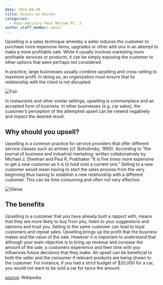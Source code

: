 ```yaml
---
date: 2024-08-20
title: Biases en Kosten
categories:
  - Robo-Advisory Post Mortem Pt. 2
author_staff_member: emiel
---
```


Upselling is a sales technique whereby a seller induces the customer to purchase more expensive items, upgrades or other add-ons in an attempt to make a more profitable sale. While it usually involves marketing more profitable services or products, it can be simply exposing the customer to other options that were perhaps not considered.

In practice, large businesses usually combine upselling and cross-selling to maximize profit. In doing so, an organization must ensure that its relationship with the client is not disrupted.

![Fair](https://source.unsplash.com/random/1500x1146)

In restaurants and other similar settings, upselling is commonplace and an accepted form of business. In other businesses (e.g. car sales), the customer’s perception of the attempted upsell can be viewed negatively and impact the desired result.

## Why should you upsell?

Upselling is a common practice for service providers that offer different service classes such as airlines (cf. Bohutinsky, 1990). According to “the journal of business and industrial marketing; written collaboratively by Michael J, Sheehan and Paul R, Prabhaker “It is five times more expensive to get a new customer as it is to hold onto a current one.” Selling to a new customer would mean having to start the sales process from the very beginning thus having to establish a new relationship with a different customer. This can be time consuming and often not very effective.

![Gleise](https://source.unsplash.com/random/1500x1147)

## The benefits

Upselling to a customer that you have already built a rapport with, means that they are more likely to buy from you, listen to your suggestions and opinions and trust you. Selling to the same customer can lead to loyal customers and repeat sales. Upselling brings up the profit that the business makes and the value of the sale. However it is important to understand that although your main objective is to bring up revenue and increase the amount of the sale, a customers experience and their time with you influences future decisions that they make. An upsell can be beneficial to both the seller and the consumer if relevant products are being shown to the customer. For instance, if you had a strict budget of $20,000 for a car, you would not want to be sold a car for twice the amount.

[source](https://en.wikipedia.org/wiki/Upselling): Wikipedia
